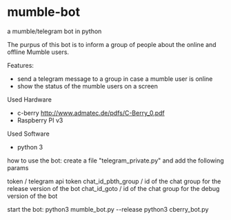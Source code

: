 # mumble-bot
a mumble/telegram bot in python

The purpus of this bot is to inform a group of people about the online and offline Mumble users.

Features:
* send a telegram message to a group in case a mumble user is online
* show the status of the mumble users on a screen 

Used Hardware
* c-berry http://www.admatec.de/pdfs/C-Berry_0.pdf
* Raspberry PI v3

Used Software
* python 3


how to use the bot:
create a file "telegram_private.py" and add the following params

token / telegram api token
chat_id_pbth_group / id of the chat group for the release version of the bot
chat_id_goto / id of the chat group for the debug version of the bot

start the bot:
python3 mumble_bot.py --release
python3 cberry_bot.py

